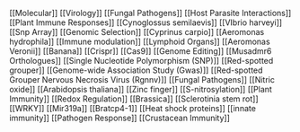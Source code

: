 [[Molecular]]
[[Virology]]
[[Fungal Pathogens]]
[[Host Parasite Interactions]]
[[Plant Immune Responses]]
[[Cynoglossus semilaevis]]
[[VIbrio harveyi]]
[[Snp Array]]
[[Genomic Selection]]
[[Cyprinus carpio]]
[[Aeromonas hydrophila]]
[[Immune modulation]]
[[Lymphoid Organs]]
[[Aeromonas Veronii]]
[[Banana]]
[[Crispr]]
[[Cas9]]
[[Genome Editing]]
[[Musadmr6 Orthologues]]
[[Single Nucleotide Polymorphism (SNP)]]
[[Red-spotted grouper]]
[[Genome-wide Association Study (Gwas)]]
[[Red-spotted Grouper Nervous Necrosis Virus (Rgnnv)]]
[[Fungal Pathogens]]
[[Nitric oxide]]
[[Arabidopsis thaliana]]
[[Zinc finger]]
[[S-nitrosylation]]
[[Plant Immunity]]
[[Redox Regulation]]
[[Brassica]]
[[Sclerotinia stem rot]]
[[WRKY]]
[[Mir319a]]
[[Bratcp4-1]]
[[Heat shock proteins]]
[[innate immunity]]
[[Pathogen Response]]
[[Crustacean Immunity]]
